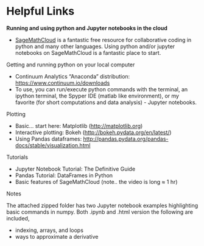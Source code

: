 # Helpful Links

**Running and using python and Jupyter notebooks in the cloud**
- [SageMathCloud](https://sagemathcloud.com) is a fantastic free resource for collaborative coding in python and many other languages. Using python and/or jupyter notebooks on SageMathCloud is a fantastic place to start.

Getting and running python on your local computer
* Continuum Analytics “Anaconda” distribution: https://www.continuum.io/downloads 
* To use, you can run/execute python commands with the terminal, an ipython terminal, the Spyper IDE (matlab like environment), or my favorite (for short computations and data analysis) - Jupyter notebooks.

Plotting
* Basic… start here: Matplotlib (http://matplotlib.org)
* Interactive plotting: Bokeh (http://bokeh.pydata.org/en/latest/)
* Using Pandas dataframes: http://pandas.pydata.org/pandas-docs/stable/visualization.html

Tutorials
* Jupyter Notebook Tutorial: The Definitive Guide
* Pandas Tutorial: DataFrames in Python
* Basic features of SageMathCloud (note.. the video is long ≈ 1 hr)

Notes

The attached zipped folder has two Jupyter notebook examples highlighting basic commands in numpy. Both .ipynb and .html version the following are included,
* indexing, arrays, and loops
* ways to approximate a derivative
